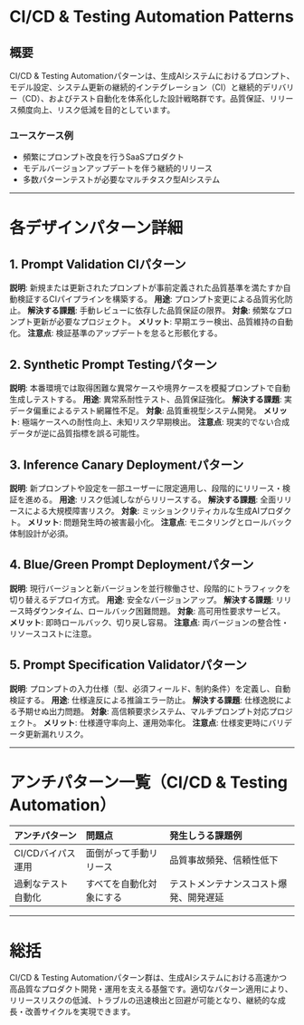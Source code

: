 # CI/CD & Testing Automation Patterns

## 概要

CI/CD & Testing Automationパターンは、生成AIシステムにおけるプロンプト、モデル設定、システム更新の継続的インテグレーション（CI）と継続的デリバリー（CD）、およびテスト自動化を体系化した設計戦略群です。品質保証、リリース頻度向上、リスク低減を目的としています。

### ユースケース例

* 頻繁にプロンプト改良を行うSaaSプロダクト
* モデルバージョンアップデートを伴う継続的リリース
* 多数パターンテストが必要なマルチタスク型AIシステム

---

# 各デザインパターン詳細

## 1. Prompt Validation CIパターン

**説明**: 新規または更新されたプロンプトが事前定義された品質基準を満たすか自動検証するCIパイプラインを構築する。
**用途**: プロンプト変更による品質劣化防止。
**解決する課題**: 手動レビューに依存した品質保証の限界。
**対象**: 頻繁なプロンプト更新が必要なプロジェクト。
**メリット**: 早期エラー検出、品質維持の自動化。
**注意点**: 検証基準のアップデートを怠ると形骸化する。

## 2. Synthetic Prompt Testingパターン

**説明**: 本番環境では取得困難な異常ケースや境界ケースを模擬プロンプトで自動生成しテストする。
**用途**: 異常系耐性テスト、品質保証強化。
**解決する課題**: 実データ偏重によるテスト網羅性不足。
**対象**: 品質重視型システム開発。
**メリット**: 極端ケースへの耐性向上、未知リスク早期検出。
**注意点**: 現実的でない合成データが逆に品質指標を誤る可能性。

## 3. Inference Canary Deploymentパターン

**説明**: 新プロンプトや設定を一部ユーザーに限定適用し、段階的にリリース・検証を進める。
**用途**: リスク低減しながらリリースする。
**解決する課題**: 全面リリースによる大規模障害リスク。
**対象**: ミッションクリティカルな生成AIプロダクト。
**メリット**: 問題発生時の被害最小化。
**注意点**: モニタリングとロールバック体制設計が必須。

## 4. Blue/Green Prompt Deploymentパターン

**説明**: 現行バージョンと新バージョンを並行稼働させ、段階的にトラフィックを切り替えるデプロイ方式。
**用途**: 安全なバージョンアップ。
**解決する課題**: リリース時ダウンタイム、ロールバック困難問題。
**対象**: 高可用性要求サービス。
**メリット**: 即時ロールバック、切り戻し容易。
**注意点**: 両バージョンの整合性・リソースコストに注意。

## 5. Prompt Specification Validatorパターン

**説明**: プロンプトの入力仕様（型、必須フィールド、制約条件）を定義し、自動検証する。
**用途**: 仕様違反による推論エラー防止。
**解決する課題**: 仕様逸脱による予期せぬ出力問題。
**対象**: 高信頼要求システム、マルチプロンプト対応プロジェクト。
**メリット**: 仕様遵守率向上、運用効率化。
**注意点**: 仕様変更時にバリデータ更新漏れリスク。

---

# アンチパターン一覧（CI/CD & Testing Automation）

| アンチパターン     | 問題点          | 発生しうる課題例            |
| :---------- | :----------- | :------------------ |
| CI/CDバイパス運用 | 面倒がって手動リリース  | 品質事故頻発、信頼性低下        |
| 過剰なテスト自動化   | すべてを自動化対象にする | テストメンテナンスコスト爆発、開発遅延 |

---

# 総括

CI/CD & Testing Automationパターン群は、生成AIシステムにおける高速かつ高品質なプロダクト開発・運用を支える基盤です。適切なパターン適用により、リリースリスクの低減、トラブルの迅速検出と回避が可能となり、継続的な成長・改善サイクルを実現できます。

